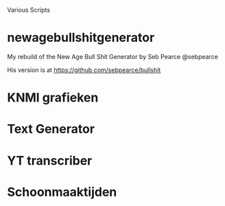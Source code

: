 Various Scripts


# newagebullshitgenerator

My rebuild of the New Age Bull Shit Generator by Seb Pearce @sebpearce

His version is at https://github.com/sebpearce/bullshit

# KNMI grafieken

# Text Generator

# YT transcriber

# Schoonmaaktijden
